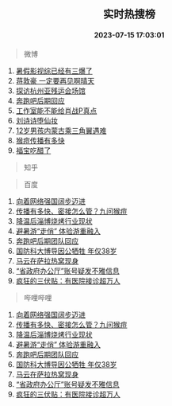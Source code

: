 <div align="center"><h2>实时热搜榜</h2><h4>2023-07-15 17:03:01</h4></div>

> 微博  

1. [暑假影视综已经有三爆了](https://s.weibo.com/weibo?q=%23%E6%9A%91%E5%81%87%E5%BD%B1%E8%A7%86%E7%BB%BC%E5%B7%B2%E7%BB%8F%E6%9C%89%E4%B8%89%E7%88%86%E4%BA%86%23&t=31&band_rank=1&Refer=top)<br />
2. [蒋敦豪 一定要再见啊晴天](https://s.weibo.com/weibo?q=%E8%92%8B%E6%95%A6%E8%B1%AA%20%E4%B8%80%E5%AE%9A%E8%A6%81%E5%86%8D%E8%A7%81%E5%95%8A%E6%99%B4%E5%A4%A9&t=31&band_rank=2&Refer=top)<br />
3. [探访杭州亚残运会场馆](https://s.weibo.com/weibo?q=%23%E6%8E%A2%E8%AE%BF%E6%9D%AD%E5%B7%9E%E4%BA%9A%E6%AE%8B%E8%BF%90%E4%BC%9A%E5%9C%BA%E9%A6%86%23&t=31&band_rank=3&Refer=top)<br />
4. [奔跑吧后期回应](https://s.weibo.com/weibo?q=%23%E5%A5%94%E8%B7%91%E5%90%A7%E5%90%8E%E6%9C%9F%E5%9B%9E%E5%BA%94%23&t=31&band_rank=4&Refer=top)<br />
5. [工作室能不能给肖战P真点](https://s.weibo.com/weibo?q=%23%E5%B7%A5%E4%BD%9C%E5%AE%A4%E8%83%BD%E4%B8%8D%E8%83%BD%E7%BB%99%E8%82%96%E6%88%98P%E7%9C%9F%E7%82%B9%23&t=31&band_rank=5&Refer=top)<br />
6. [刘诗诗堕仙妆](https://s.weibo.com/weibo?q=%E5%88%98%E8%AF%97%E8%AF%97%E5%A0%95%E4%BB%99%E5%A6%86&t=31&band_rank=6&Refer=top)<br />
7. [12岁男孩内蒙古乘三角翼遇难](https://s.weibo.com/weibo?q=%2312%E5%B2%81%E7%94%B7%E5%AD%A9%E5%86%85%E8%92%99%E5%8F%A4%E4%B9%98%E4%B8%89%E8%A7%92%E7%BF%BC%E9%81%87%E9%9A%BE%23&t=31&band_rank=7&Refer=top)<br />
8. [猴痘传播有多快](https://s.weibo.com/weibo?q=%23%E7%8C%B4%E7%97%98%E4%BC%A0%E6%92%AD%E6%9C%89%E5%A4%9A%E5%BF%AB%23&t=31&band_rank=8&Refer=top)<br />
9. [福宝吃醋了](https://s.weibo.com/weibo?q=%23%E7%A6%8F%E5%AE%9D%E5%90%83%E9%86%8B%E4%BA%86%23&t=31&band_rank=9&Refer=top)<br />

> 知乎  


> 百度  

1. [向着网络强国阔步迈进](https://www.baidu.com/s?wd=%E5%90%91%E7%9D%80%E7%BD%91%E7%BB%9C%E5%BC%BA%E5%9B%BD%E9%98%94%E6%AD%A5%E8%BF%88%E8%BF%9B&sa=fyb_news&rsv_dl=fyb_news)<br />
2. [传播有多快、密接怎么管？九问猴痘](https://www.baidu.com/s?wd=%E4%BC%A0%E6%92%AD%E6%9C%89%E5%A4%9A%E5%BF%AB%E3%80%81%E5%AF%86%E6%8E%A5%E6%80%8E%E4%B9%88%E7%AE%A1%EF%BC%9F%E4%B9%9D%E9%97%AE%E7%8C%B4%E7%97%98&sa=fyb_news&rsv_dl=fyb_news)<br />
3. [降温后淄博烧烤行业现状](https://www.baidu.com/s?wd=%E9%99%8D%E6%B8%A9%E5%90%8E%E6%B7%84%E5%8D%9A%E7%83%A7%E7%83%A4%E8%A1%8C%E4%B8%9A%E7%8E%B0%E7%8A%B6&sa=fyb_news&rsv_dl=fyb_news)<br />
4. [避暑游“走俏” 体验游重融入](https://www.baidu.com/s?wd=%E9%81%BF%E6%9A%91%E6%B8%B8%E2%80%9C%E8%B5%B0%E4%BF%8F%E2%80%9D+%E4%BD%93%E9%AA%8C%E6%B8%B8%E9%87%8D%E8%9E%8D%E5%85%A5&sa=fyb_news&rsv_dl=fyb_news)<br />
5. [奔跑吧后期团队回应](https://www.baidu.com/s?wd=%E5%A5%94%E8%B7%91%E5%90%A7%E5%90%8E%E6%9C%9F%E5%9B%A2%E9%98%9F%E5%9B%9E%E5%BA%94&sa=fyb_news&rsv_dl=fyb_news)<br />
6. [国防科大博导因公牺牲 年仅38岁](https://www.baidu.com/s?wd=%E5%9B%BD%E9%98%B2%E7%A7%91%E5%A4%A7%E5%8D%9A%E5%AF%BC%E5%9B%A0%E5%85%AC%E7%89%BA%E7%89%B2+%E5%B9%B4%E4%BB%8538%E5%B2%81&sa=fyb_news&rsv_dl=fyb_news)<br />
7. [马云在萨拉热窝现身](https://www.baidu.com/s?wd=%E9%A9%AC%E4%BA%91%E5%9C%A8%E8%90%A8%E6%8B%89%E7%83%AD%E7%AA%9D%E7%8E%B0%E8%BA%AB&sa=fyb_news&rsv_dl=fyb_news)<br />
8. [“省政府办公厅”账号疑发不雅信息](https://www.baidu.com/s?wd=%E2%80%9C%E7%9C%81%E6%94%BF%E5%BA%9C%E5%8A%9E%E5%85%AC%E5%8E%85%E2%80%9D%E8%B4%A6%E5%8F%B7%E7%96%91%E5%8F%91%E4%B8%8D%E9%9B%85%E4%BF%A1%E6%81%AF&sa=fyb_news&rsv_dl=fyb_news)<br />
9. [疯狂的三伏贴：有医院接诊超万人](https://www.baidu.com/s?wd=%E7%96%AF%E7%8B%82%E7%9A%84%E4%B8%89%E4%BC%8F%E8%B4%B4%EF%BC%9A%E6%9C%89%E5%8C%BB%E9%99%A2%E6%8E%A5%E8%AF%8A%E8%B6%85%E4%B8%87%E4%BA%BA&sa=fyb_news&rsv_dl=fyb_news)<br />

> 哔哩哔哩  

1. [向着网络强国阔步迈进](https://www.baidu.com/s?wd=%E5%90%91%E7%9D%80%E7%BD%91%E7%BB%9C%E5%BC%BA%E5%9B%BD%E9%98%94%E6%AD%A5%E8%BF%88%E8%BF%9B&sa=fyb_news&rsv_dl=fyb_news)<br />
2. [传播有多快、密接怎么管？九问猴痘](https://www.baidu.com/s?wd=%E4%BC%A0%E6%92%AD%E6%9C%89%E5%A4%9A%E5%BF%AB%E3%80%81%E5%AF%86%E6%8E%A5%E6%80%8E%E4%B9%88%E7%AE%A1%EF%BC%9F%E4%B9%9D%E9%97%AE%E7%8C%B4%E7%97%98&sa=fyb_news&rsv_dl=fyb_news)<br />
3. [降温后淄博烧烤行业现状](https://www.baidu.com/s?wd=%E9%99%8D%E6%B8%A9%E5%90%8E%E6%B7%84%E5%8D%9A%E7%83%A7%E7%83%A4%E8%A1%8C%E4%B8%9A%E7%8E%B0%E7%8A%B6&sa=fyb_news&rsv_dl=fyb_news)<br />
4. [避暑游“走俏” 体验游重融入](https://www.baidu.com/s?wd=%E9%81%BF%E6%9A%91%E6%B8%B8%E2%80%9C%E8%B5%B0%E4%BF%8F%E2%80%9D+%E4%BD%93%E9%AA%8C%E6%B8%B8%E9%87%8D%E8%9E%8D%E5%85%A5&sa=fyb_news&rsv_dl=fyb_news)<br />
5. [奔跑吧后期团队回应](https://www.baidu.com/s?wd=%E5%A5%94%E8%B7%91%E5%90%A7%E5%90%8E%E6%9C%9F%E5%9B%A2%E9%98%9F%E5%9B%9E%E5%BA%94&sa=fyb_news&rsv_dl=fyb_news)<br />
6. [国防科大博导因公牺牲 年仅38岁](https://www.baidu.com/s?wd=%E5%9B%BD%E9%98%B2%E7%A7%91%E5%A4%A7%E5%8D%9A%E5%AF%BC%E5%9B%A0%E5%85%AC%E7%89%BA%E7%89%B2+%E5%B9%B4%E4%BB%8538%E5%B2%81&sa=fyb_news&rsv_dl=fyb_news)<br />
7. [马云在萨拉热窝现身](https://www.baidu.com/s?wd=%E9%A9%AC%E4%BA%91%E5%9C%A8%E8%90%A8%E6%8B%89%E7%83%AD%E7%AA%9D%E7%8E%B0%E8%BA%AB&sa=fyb_news&rsv_dl=fyb_news)<br />
8. [“省政府办公厅”账号疑发不雅信息](https://www.baidu.com/s?wd=%E2%80%9C%E7%9C%81%E6%94%BF%E5%BA%9C%E5%8A%9E%E5%85%AC%E5%8E%85%E2%80%9D%E8%B4%A6%E5%8F%B7%E7%96%91%E5%8F%91%E4%B8%8D%E9%9B%85%E4%BF%A1%E6%81%AF&sa=fyb_news&rsv_dl=fyb_news)<br />
9. [疯狂的三伏贴：有医院接诊超万人](https://www.baidu.com/s?wd=%E7%96%AF%E7%8B%82%E7%9A%84%E4%B8%89%E4%BC%8F%E8%B4%B4%EF%BC%9A%E6%9C%89%E5%8C%BB%E9%99%A2%E6%8E%A5%E8%AF%8A%E8%B6%85%E4%B8%87%E4%BA%BA&sa=fyb_news&rsv_dl=fyb_news)<br />
